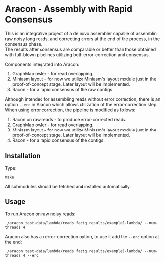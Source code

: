# Aracon - Assembly with Rapid Consensus

This is an integrative project of a de novo assembler capable of assemblin raw noisy long reads, and correcting errors at the end of the process, in the consensus phase.  
The results after consensus are comparable or better than those obtained with full-blown pipelines utilizing both error-correction and consensus.  

Components integrated into Aracon:  
1. GraphMap owler - for read overlapping.  
2. Miniasm layout - for now we utilize Miniasm's layout module just in the proof-of-concept stage. Later layout will be implemented.  
3. Racon - for a rapid consensus of the raw contigs.  

Although intended for assembling reads without error correction, there is an option ```--erc``` in Aracon which allows utilization of the error-correction step.  
When using error correction, the pipeline is modified as follows:  
1. Racon on raw reads - to produce error-corrected reads.  
2. GraphMap owler - for read overlapping.  
3. Miniasm layout - for now we utilize Miniasm's layout module just in the proof-of-concept stage. Later layout will be implemented.  
4. Racon - for a rapid consensus of the contigs.  

## Installation
Type:  
```
make
```
All submodules should be fetched and installed automatically.

## Usage  
To run Aracon on raw noisy reads:  
```  
./aracon test-data/lambda/reads.fastq results/example1-lambda/ --num-threads 4
```  
Aracon also has an error-correction option, to use it add the ```--erc``` option at the end:  
```  
./aracon test-data/lambda/reads.fastq results/example1-lambda/ --num-threads 4 --erc
```  
